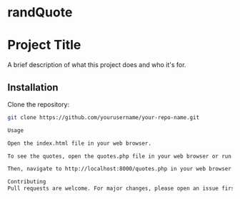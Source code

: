 # randQuote
 
# Project Title

A brief description of what this project does and who it's for.

## Installation

Clone the repository:

```sh
git clone https://github.com/yourusername/your-repo-name.git

Usage

Open the index.html file in your web browser.

To see the quotes, open the quotes.php file in your web browser or run it in a PHP server:

Then, navigate to http://localhost:8000/quotes.php in your web browser.

Contributing
Pull requests are welcome. For major changes, please open an issue first to discuss what you would like to change.